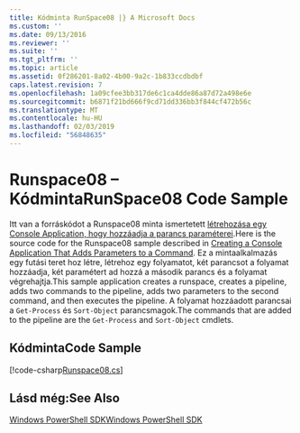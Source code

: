 ```yaml
---
title: Kódminta RunSpace08 |} A Microsoft Docs
ms.custom: ''
ms.date: 09/13/2016
ms.reviewer: ''
ms.suite: ''
ms.tgt_pltfrm: ''
ms.topic: article
ms.assetid: 0f286201-8a02-4b00-9a2c-1b833ccdbdbf
caps.latest.revision: 7
ms.openlocfilehash: 1a09cfee3bb317de6c1ca4dde86a87d72a498e6e
ms.sourcegitcommit: b6871f21bd666f9cd71dd336bb3f844cf472b56c
ms.translationtype: MT
ms.contentlocale: hu-HU
ms.lasthandoff: 02/03/2019
ms.locfileid: "56848635"
---
```

# <a name="runspace08-code-sample"></a><span data-ttu-id="40d2c-102">Runspace08 – Kódminta</span><span class="sxs-lookup"><span data-stu-id="40d2c-102">RunSpace08 Code Sample</span></span>

<span data-ttu-id="40d2c-103">Itt van a forráskódot a Runspace08 minta ismertetett [létrehozása egy Console Application, hogy hozzáadja a parancs paraméterei](http://msdn.microsoft.com/en-us/848b2b46-60f1-4a86-b448-cfc7c0cccfba).</span><span class="sxs-lookup"><span data-stu-id="40d2c-103">Here is the source code for the Runspace08 sample described in [Creating a Console Application That Adds Parameters to a Command](http://msdn.microsoft.com/en-us/848b2b46-60f1-4a86-b448-cfc7c0cccfba).</span></span> <span data-ttu-id="40d2c-104">Ez a mintaalkalmazás egy futási teret hoz létre, létrehoz egy folyamatot, két parancsot a folyamat hozzáadja, két paramétert ad hozzá a második parancs és a folyamat végrehajtja.</span><span class="sxs-lookup"><span data-stu-id="40d2c-104">This sample application creates a runspace, creates a pipeline, adds two commands to the pipeline, adds two parameters to the second command, and then executes the pipeline.</span></span> <span data-ttu-id="40d2c-105">A folyamat hozzáadott parancsai a `Get-Process` és `Sort-Object` parancsmagok.</span><span class="sxs-lookup"><span data-stu-id="40d2c-105">The commands that are added to the pipeline are the `Get-Process` and `Sort-Object` cmdlets.</span></span>

## <a name="code-sample"></a><span data-ttu-id="40d2c-106">Kódminta</span><span class="sxs-lookup"><span data-stu-id="40d2c-106">Code Sample</span></span>

[!code-csharp[Runspace08.cs](../../powershell-sdk-samples/SDK-2.0/csharp/Runspace08/Runspace08.cs#L11-L86 "Runspace08.cs")]

## <a name="see-also"></a><span data-ttu-id="40d2c-107">Lásd még:</span><span class="sxs-lookup"><span data-stu-id="40d2c-107">See Also</span></span>

[<span data-ttu-id="40d2c-108">Windows PowerShell SDK</span><span class="sxs-lookup"><span data-stu-id="40d2c-108">Windows PowerShell SDK</span></span>](../windows-powershell-reference.md)